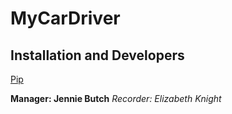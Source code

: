 # MyCarDriver
## Installation and Developers
[Pip]( https://pypi.org/project/pip/)












**Manager: Jennie Butch**
*Recorder: Elizabeth Knight*

